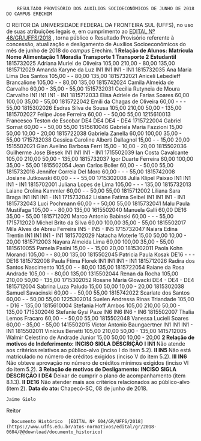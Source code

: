        RESULTADO PROVISÓRIO DOS AUXÍLIOS SOCIOECONÔMICOS DE JUNHO DE 2018 DO CAMPUS ERECHIM  

 O REITOR DA UNIVERSIDADE FEDERAL DA FRONTEIRA SUL (UFFS), no uso de suas atribuições legais e, em cumprimento ao [EDITAL Nº 48/GR/UFFS/2018](https://www.uffs.edu.br/atos-normativos/edital/gr/2018-0048)  , torna público o Resultado Provisório referente à concessão, atualização e desligamento de Auxílios Socioeconômicos do mês de junho de 2018 do *campus* Erechim.  **1 Relação de Alunos:**      **Matrícula**    **Nome**    **Alimentação 1**    **Moradia**    **Transporte 1**    **Transporte 2**    **Estudantil**      1815732025   Adriana Muriel de Oliveira   105,00   210,00   -   80,00   135,00     1815712029   Amanda Karyne da Luz   IN1   IN1   IN1   -   IN1     1815732035   Ana Maria Lima Dos Santos   105,00   -   -   80,00   135,00     1815732021   Aniceli Lebedieff Brancalione   105,00   -   -   80,00   135,00     1815742024   Camila Almeida de Carvalho   60,00   -   35,00   -   55,00     1515732031   Cecilia Rutyneia de Moura Carvalho   IN1   IN1   IN1   -   IN1     1815712033   Elisa Adriele de Farias Soares   60,00   100,00   35,00   -   55,00     1815722042   Emili da Chagas de Oliveira   60,00   -   -   -   55,00     1815302026   Esdras Silva de Sousa   105,00   210,00   50,00   -   135,00     1815702027   Felipe Jose Ferreira   60,00   -   -   50,00   55,00     1215610013   Francesco Teston de Escobar   DE4   DE4   DE4   -   DE4     1715722004   Gabriel Sornat   60,00   -   -   50,00   55,00     1515610046   Gabriela Maria Fazzioni   15,00   50,00   10,00   -   20,00     1815722038   Gabriela Zanella   60,00   100,00   35,00   -   55,00     1715732038   Gessica Caroline Alberti Dallagnol   15,00   -   -   15,00   20,00     1515502021   Gian Avelino Barbosa Ferri   15,00   -   10,00   -   20,00     1815502036   Guilherme Jose Biesek   IN1   IN1   IN1   -   IN1     1715502039   Ian Costa Cavalcante   105,00   210,00   50,00   -   135,00     1815732037   Igor Duarte Ferreira   60,00   100,00   35,00   -   55,00     1815502054   Jean Carlos Boller   60,00   -   -   50,00   55,00     1815732016   Jennifer Correia Del Moro   60,00   -   -   -   55,00     1815742008   Josiane Jutkowski   60,00   -   -   -   55,00     1715302008   Julia Klipel Paixao   IN1   IN1   IN1   -   IN1     1815702001   Juliana Lopes de Lima   105,00   -   -   -   135,00     1815732013   Laiane Crolina Kammler   60,00   -   -   50,00   55,00     1815712002   Liliana Sara Braga   IN1   IN1   IN1   -   IN1     1715732042   Lisiane Fatima Seibel   IN1   IN1   IN1   -   IN1     1815732043   Luci Pochmann   60,00   -   -   50,00   55,00     1815732041   Malu Paula Mustifaga   105,00   -   -   80,00   135,00     1615502040   Manuela Galli   60,00   DE16   35,00   -   55,00     1815712020   Marco Antonio Babinski   60,00   -   -   -   55,00     1715712020   Michel Brito da Silva   60,00   100,00   35,00   -   55,00     1815502017   Mila Alves de Abreu Ferreira   IN5   -   IN5   -   IN5     1715732047   Naiara Edina Trentin   IN1   IN1   IN1   -   IN1     1815702029   Natacha Moterle   15,00   50,00   10,00   -   20,00     1815712003   Nayara Almeida Lima   60,00   100,00   35,00   -   55,00     1815610055   Pamela Pasini   15,00   -   -   15,00   20,00     1815302011   Paola Kohn Morandi   105,00   -   -   80,00   135,00     1815502045   Patricia Paula Kosak   DE16   -   -   -   DE16     1815732008   Paula Ftima Florek   IN1   IN1   IN1   -   IN1     1815712026   Radira dos Santos Nascimento   105,00   -   -   80,00   135,00     1815722054   Raiane da Rosa Andrade   105,00   -   -   80,00   135,00     1315502044   Renan da Rocha   105,00   210,00   50,00   -   135,00     1715302052   Rosane Maria Glowacki   DE4   -   DE4   -   DE4     1815712004   Sabrina Luza Paludo   15,00   50,00   10,00   -   20,00     1815302038   Samuel Savacinski   60,00   -   -   50,00   55,00     1815742022   Scarlate dos Santos   60,00   -   -   50,00   55,00     1225302014   Suelen Andressa Rinas Triandade   105,00   -   D16   -   135,00     1815610004   Stefania Hoff Ambos   105,00   210,00   50,00   -   135,00     1715302046   Stefanie Gysi Paze   IN6   IN6   IN6   -   IN6     1815502007   Thalia Lemos Fracaro   60,00   -   -   50,00   55,00     1815502048   Vanessa Lucieli Soares   60,00   -   35,00   -   55,00     1415502015   Victor Antonio Baungaertner   IN1   IN1   IN1   -   IN1     1815502011   Vinicius Benetti   105,00   210,00   50,00   -   135,00     1415712005   Walmir Celestino de Andrade Junior   15,00   50,00   10,00   -   20,00      **2 Relação de motivos de Indeferimento:**      **INCISO**    **SIGLA**    **DESCRIÇÃO**      **I**    **IN1**    Não atende aos critérios relativos ao público-alvo (inciso I do item 5.2).     **II**    **IN5**    Não está matriculado no número de créditos exigidos (inciso V do item 5.2).     **III**    **IN6**    Não obteve aprovação no número de créditos mínimos exigidos (inciso VI do item 5.2).      **3 Relação de motivos de Desligamento:**      **INCISO**    **SIGLA**    **DESCRIÇÃO**      **I**    **DE4**    Deixar de cumprir o plano de acompanhamento (item 8.1.3).     **II**    **DE16**    Não atender mais aos critérios relacionados ao público-alvo (item 2).          **Data do ato:** Chapecó-SC, 08 de junho de 2018.   
 

    Jaime Giolo   
 Reitor 

      Documento Histórico  [EDITAL Nº 604/GR/UFFS/2018](https://www.uffs.edu.br/atos-normativos/edital/gr/2018-0604/@@download/documento_historico)     
      